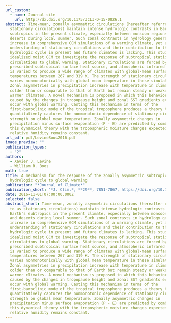 ```yaml
---
url_custom:
  - name: Journal site
    url: http://dx.doi.org/10.1175/JCLI-D-15-0826.1
abstract: Time-mean, zonally asymmetric circulations (hereafter referred to as
  stationary circulations) maintain intense hydrologic contrasts in Earth's
  subtropics in the present climate, especially between monsoon regions and
  deserts during local summer. Such zonal contrasts in hydrology generally
  increase in comprehensive GCM simulations of a warming climate, yet a full
  understanding of stationary circulations and their contribution to the
  hydrologic cycle in present and future climates is lacking. This study uses an
  idealized moist GCM to investigate the response of subtropical stationary
  circulations to global warming. Stationary circulations are forced by a
  prescribed subtropical surface heat source, and atmospheric infrared opacity
  is varied to produce a wide range of climates with global-mean surface
  temperatures between 267 and 319 K. The strength of stationary circulations
  varies nonmonotonically with global mean temperature in these simulations.
  Zonal asymmetries in precipitation increase with temperature in climates
  colder than or comparable to that of Earth but remain steady or weaken in
  warmer climates. A novel mechanism is proposed in which this behavior is
  caused by the changes in tropopause height and zonal SST gradients expected to
  occur with global warming. Casting this mechanism in terms of the
  first-baroclinic mode of the tropical troposphere produces a theory that
  quantitatively captures the nonmonotonic dependence of stationary circulation
  strength on global mean temperature. Zonally asymmetric changes in
  precipitation minus surface evaporation (P - E) are predicted by combining
  this dynamical theory with the tropospheric moisture changes expected if
  relative humidity remains constant.
url_pdf: pdf/LevineBoos2016.pdf
image_preview: ""
publication_types:
  - "2"
authors:
  - Xavier J. Levine
  - William R. Boos
math: true
title: A mechanism for the response of the zonally asymmetric subtropical
  hydrologic cycle to global warming
publication: "*Journal of Climate*"
publication_short: "*J. Clim.*, **29**, 7851-7867, https://doi.org/10.1175/JCLI-D-15-0826.1"
date: 2016-11-01T07:00:00.000Z
selected: false
abstract_short: Time-mean, zonally asymmetric circulations (hereafter referred
  to as stationary circulations) maintain intense hydrologic contrasts in
  Earth's subtropics in the present climate, especially between monsoon regions
  and deserts during local summer. Such zonal contrasts in hydrology generally
  increase in comprehensive GCM simulations of a warming climate, yet a full
  understanding of stationary circulations and their contribution to the
  hydrologic cycle in present and future climates is lacking. This study uses an
  idealized moist GCM to investigate the response of subtropical stationary
  circulations to global warming. Stationary circulations are forced by a
  prescribed subtropical surface heat source, and atmospheric infrared opacity
  is varied to produce a wide range of climates with global-mean surface
  temperatures between 267 and 319 K. The strength of stationary circulations
  varies nonmonotonically with global mean temperature in these simulations.
  Zonal asymmetries in precipitation increase with temperature in climates
  colder than or comparable to that of Earth but remain steady or weaken in
  warmer climates. A novel mechanism is proposed in which this behavior is
  caused by the changes in tropopause height and zonal SST gradients expected to
  occur with global warming. Casting this mechanism in terms of the
  first-baroclinic mode of the tropical troposphere produces a theory that
  quantitatively captures the nonmonotonic dependence of stationary circulation
  strength on global mean temperature. Zonally asymmetric changes in
  precipitation minus surface evaporation (P - E) are predicted by combining
  this dynamical theory with the tropospheric moisture changes expected if
  relative humidity remains constant.
---
```


